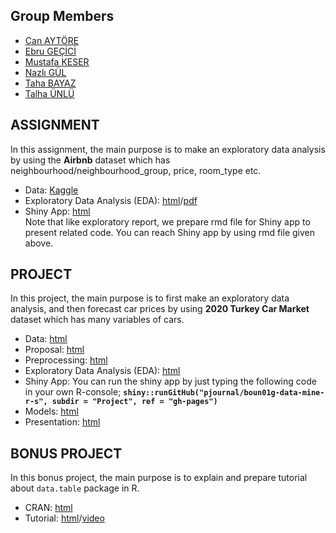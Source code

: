 ## Group Members
- [Can AYTÖRE](https://pjournal.github.io/boun01-canaytore)
- [Ebru GEÇİCİ](https://pjournal.github.io/boun01-EbruGecici)
- [Mustafa KESER](https://pjournal.github.io/boun01-mustafa-keser)
- [Nazlı GÜL](https://pjournal.github.io/boun01-NazliGul)
- [Taha BAYAZ](https://pjournal.github.io/boun01-TahaBayaz)
- [Talha ÜNLÜ](https://pjournal.github.io/boun01-TalhaUnlu)

## ASSIGNMENT

In this assignment, the main purpose is to make an exploratory data analysis by using the **Airbnb** dataset which has neighbourhood/neighbourhood_group, price, room_type etc.

- Data: [Kaggle](https://www.kaggle.com/dgomonov/new-york-city-airbnb-open-data)
- Exploratory Data Analysis (EDA): [html](https://pjournal.github.io/boun01g-data-mine-r-s/Assignment/Airbnb.html)/[pdf](https://pjournal.github.io/boun01g-data-mine-r-s/Assignment/Airbnb.pdf)
- Shiny App: [html](https://pjournal.github.io/boun01g-data-mine-r-s/Assignment/Airbnb_Shiny.html) <br>
Note that like exploratory report, we prepare rmd file for Shiny app to present related code. You can reach Shiny app by using rmd file given above.

## PROJECT

In this project, the main purpose is to first make an exploratory data analysis, and then forecast car prices by using **2020 Turkey Car Market** dataset which has many variables of cars.

- Data: [html](https://www.kaggle.com/alpertemel/turkey-car-market-2020)
- Proposal: [html](https://pjournal.github.io/boun01g-data-mine-r-s/Project/Proposal.html)
- Preprocessing: [html](https://pjournal.github.io/boun01g-data-mine-r-s/Project/Preprocessing.html)
- Exploratory Data Analysis (EDA): [html](https://pjournal.github.io/boun01g-data-mine-r-s/Project/ExploratoryDataAnalysis.html)
- Shiny App: You can run the shiny app by just typing the following code in your own R-console; **`shiny::runGitHub("pjournal/boun01g-data-mine-r-s", subdir = "Project", ref = "gh-pages")`**<br> 
- Models: [html](https://pjournal.github.io/boun01g-data-mine-r-s/Project/Model.html)
- Presentation: [html](https://pjournal.github.io/boun01g-data-mine-r-s/Project/Presentation.html)

## BONUS PROJECT

In this bonus project, the main purpose is to explain and prepare tutorial about `data.table` package in R.

- CRAN: [html](https://cran.r-project.org/web/packages/data.table/index.html)
- Tutorial: [html](https://pjournal.github.io/boun01g-data-mine-r-s/data.table/datatable.html)/[video](https://github.com/pjournal/boun01g-data-mine-r-s/blob/gh-pages/data.table/tutorial.mp4?raw=true)
